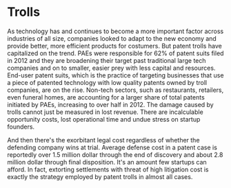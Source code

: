 # Trolls

As technology has and continues to become a more important factor
across industries of all size, companies looked to adapt to the new
economy and provide better, more efficient products for costumers. But
patent trolls have capitalized on the trend. PAEs were responsible for
62% of patent suits filed in 2012 and they are broadening their target
past traditional large tech companies and on to smaller, easier prey
with less capital and resources. End-user patent suits, which is the
practice of targeting businesses that use a piece of patented
technology with low quality patents owned by troll companies, are on
the rise. Non-tech sectors, such as restaurants, retailers, even
funeral homes, are accounting for a larger share of total patents
initiated by PAEs, increasing to over half in 2012. The damage caused
by trolls cannot just be measured in lost revenue. There are
incalculable opportunity costs, lost operational time and undue stress
on startup founders.

And then there's the exorbitant legal cost regardless of whether the
defending company wins at trial. Average defense cost in a patent case
is reportedly over 1.5 million dollar through the end of discovery and
about 2.8 million dollar through final disposition. It's an amount few
startups can afford. In fact, extorting settlements with threat of
high litigation cost is exactly the strategy employed by patent trolls
in almost all cases.
